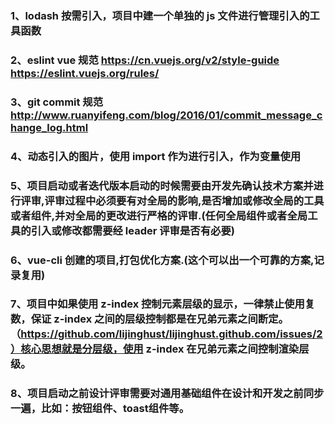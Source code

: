 ### 1、lodash 按需引入，项目中建一个单独的 js 文件进行管理引入的工具函数
### 2、eslint vue 规范 https://cn.vuejs.org/v2/style-guide  https://eslint.vuejs.org/rules/
### 3、git commit 规范 http://www.ruanyifeng.com/blog/2016/01/commit_message_change_log.html
### 4、动态引入的图片，使用 import 作为进行引入，作为变量使用
### 5、项目启动或者迭代版本启动的时候需要由开发先确认技术方案并进行评审,评审过程中必须要有对全局的影响,是否增加或修改全局的工具或者组件,并对全局的更改进行严格的评审.(任何全局组件或者全局工具的引入或修改都需要经 leader 评审是否有必要)
### 6、vue-cli 创建的项目,打包优化方案.(这个可以出一个可靠的方案,记录复用)
### 7、项目中如果使用 z-index 控制元素层级的显示，一律禁止使用复数，保证 z-index 之间的层级控制都是在兄弟元素之间断定。（https://github.com/lijinghust/lijinghust.github.com/issues/2）核心思想就是分层级，使用 z-index 在兄弟元素之间控制渲染层级。
### 8、项目启动之前设计评审需要对通用基础组件在设计和开发之前同步一遍，比如：按钮组件、toast组件等。
